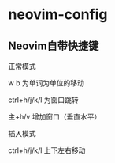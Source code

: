 # neovim-config

## Neovim自带快捷键

正常模式

w b 为单词为单位的移动

ctrl+h/j/k/l 为窗口跳转

主+h/v 增加窗口（垂直水平）

插入模式

ctrl+h/j/k/l 上下左右移动
